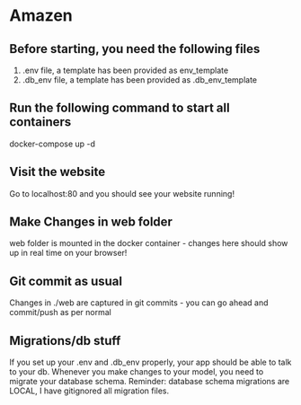 # Amazen

## Before starting, you need the following files
1. .env file, a template has been provided as env_template
2. .db_env file, a template has been provided as .db_env_template

## Run the following command to start all containers
docker-compose up -d

## Visit the website
Go to localhost:80 and you should see your website running!

## Make Changes in web folder
web folder is mounted in the docker container - changes here should show up in real time on your browser!

## Git commit as usual
Changes in ./web are captured in git commits - you can go ahead and commit/push as per normal

## Migrations/db stuff
If you set up your .env and .db_env properly, your app should be able to talk to your db. Whenever you make changes to your model, you need to migrate your database schema. Reminder: database schema migrations are LOCAL, I have gitignored all migration files.
